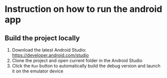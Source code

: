 # Instruction on how to run the android app

## Build the project locally 

1) Download the latest Android Studio: https://developer.android.com/studio
2) Clone the project and open current folder in the Android Studio
3) Click the `Run` button to automatically build the debug version and launch it on the emulator device

